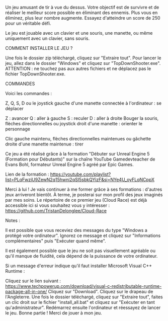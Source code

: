 Un jeu amusant de tir à vue du dessus. Votre objectif est de survivre et de réaliser le meilleur score possible en éliminant des ennemis. Plus vous en éliminez, plus leur nombre augmente. Essayez d'atteindre un score de 250 pour un véritable défi.

Le jeu est jouable avec un clavier et une souris, une manette, ou même uniquement avec un clavier, sans souris.

COMMENT INSTALLER LE JEU ?

Une fois le dossier zip téléchargé, cliquez sur "Extraire tout". Pour lancer le jeu, allez dans le dossier "Windows" et cliquez sur "TopDownShooter.exe".
ATTENTION : ne touchez pas aux autres fichiers et ne déplacez pas le fichier TopDownShooter.exe.

COMMANDES

Voici les commandes :

Z, Q, S, D ou le joystick gauche d'une manette connectée à l'ordinateur : se déplacer

Z : avancer
Q : aller à gauche
S : reculer
D : aller à droite
Bouger la souris, flèches directionnelles ou joystick droit d'une manette : orienter le personnage

Clic gauche maintenu, flèches directionnelles maintenues ou gâchette droite d'une manette maintenue : tirer

Ce jeu a été réalisé grâce à la formation "Débuter sur Unreal Engine 5 (Formation pour Débutants)" sur la chaîne YouTube Gamedevteacher de Evans Bohl, formateur Unreal Engine 5 agréé par Epic Games.

Lien de la formation : https://youtube.com/playlist?list=PLqFwziU9ZewN2q15hwni2qSI5sbkQYizF&si=NYe4U_oyFLqNCppX

Merci à lui ! Je vais continuer à me former grâce à ses formations : d'autres jeux arriveront bientôt. À terme, je posterai sur mon profil des jeux imaginés par mes soins. Le répertoire de ce premier jeu (Cloud Race) est déjà accessible ici si vous souhaitez vous y intéresser : https://github.com/TristanDelonglee/Cloud-Race

Notes :

Il est possible que vous receviez des messages du type "Windows a protégé votre ordinateur". Ignorez ce message et cliquez sur "Informations complémentaires" puis "Exécuter quand même".

Il est également possible que le jeu ne soit pas visuellement agréable ou qu'il manque de fluidité, cela dépend de la puissance de votre ordinateur.

Si un message d'erreur indique qu'il faut installer Microsoft Visual C++ Runtime :

Cliquez sur le lien suivant : https://www.techpowerup.com/download/visual-c-redistributable-runtime-package-all-in-one/
Cliquez sur "Download".
Cliquez sur le drapeau de l'Angleterre.
Une fois le dossier téléchargé, cliquez sur "Extraire tout", faites un clic droit sur le fichier "install_all.bat" et cliquez sur "Exécuter en tant qu'administrateur".
Redémarrez ensuite l'ordinateur et réessayez de lancer le jeu.
Bonne partie ! Merci de jouer à mon jeu.
